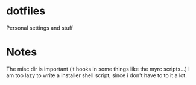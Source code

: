 dotfiles
========

Personal settings and stuff

Notes
=====

The misc dir is important (it hooks in some things like the myrc scripts...)
I am too lazy to write a installer shell script, since i don't have to to it a lot.

